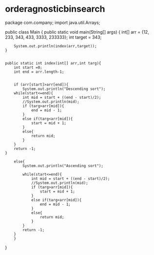 # orderagnosticbinsearch



package com.company;
import java.util.Arrays;

public class Main {
    public static void main(String[] args) {
        int[] arr = {12, 233, 343, 433, 3333, 233333};
        int target = 343;

        System.out.println(index(arr,target));
    }


    public static int index(int[] arr,int targ){
        int start =0;
        int end = arr.length-1;


        if (arr[start]>arr[end]){
            System.out.println("Descending sort");
        while(start<=end){
            int mid = start + ((end - start)/2);
            //System.out.println(mid);
            if (targ>arr[mid]){
                end = mid - 1;
            }
            else if(targ<arr[mid]){
                start = mid + 1;
            }
            else{
                return mid;
            }
        }
        return -1;
    }

        else{
            System.out.println("Ascending sort");

            while(start<=end){
                int mid = start + ((end - start)/2);
                //System.out.println(mid);
                if (targ>arr[mid]){
                    start = mid + 1;
                }
                else if(targ<arr[mid]){
                    end = mid - 1;
                }
                else{
                    return mid;
                }
            }
            return -1;
        }
        }
}
